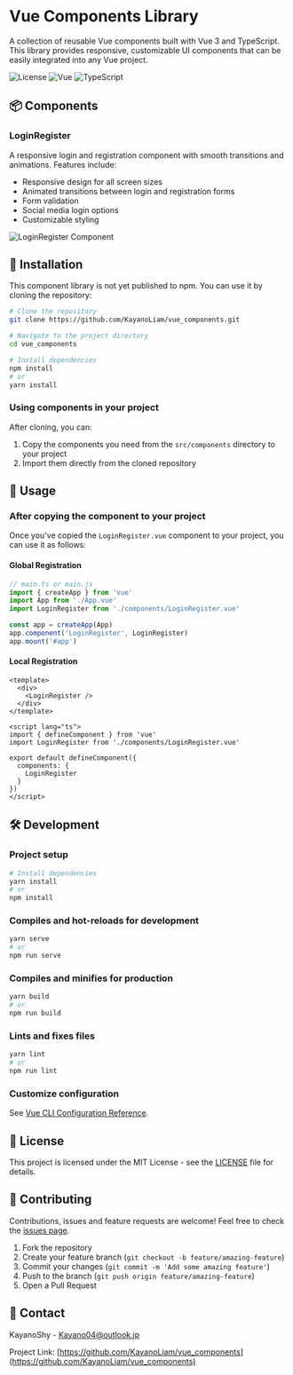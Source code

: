 # Vue Components Library

A collection of reusable Vue components built with Vue 3 and TypeScript. This library provides responsive, customizable UI components that can be easily integrated into any Vue project.

![License](https://img.shields.io/badge/license-MIT-blue.svg)
![Vue](https://img.shields.io/badge/vue-3.x-brightgreen.svg)
![TypeScript](https://img.shields.io/badge/typescript-4.x-blue.svg)

## 📦 Components

### LoginRegister

A responsive login and registration component with smooth transitions and animations. Features include:

- Responsive design for all screen sizes
- Animated transitions between login and registration forms
- Form validation
- Social media login options
- Customizable styling

![LoginRegister Component](https://via.placeholder.com/800x400?text=LoginRegister+Component)

## 🚀 Installation

This component library is not yet published to npm. You can use it by cloning the repository:

```bash
# Clone the repository
git clone https://github.com/KayanoLiam/vue_components.git

# Navigate to the project directory
cd vue_components

# Install dependencies
npm install
# or
yarn install
```

### Using components in your project

After cloning, you can:

1. Copy the components you need from the `src/components` directory to your project
2. Import them directly from the cloned repository

## 🔧 Usage

### After copying the component to your project

Once you've copied the `LoginRegister.vue` component to your project, you can use it as follows:

#### Global Registration

```javascript
// main.ts or main.js
import { createApp } from 'vue'
import App from './App.vue'
import LoginRegister from './components/LoginRegister.vue'

const app = createApp(App)
app.component('LoginRegister', LoginRegister)
app.mount('#app')
```

#### Local Registration

```vue
<template>
  <div>
    <LoginRegister />
  </div>
</template>

<script lang="ts">
import { defineComponent } from 'vue'
import LoginRegister from './components/LoginRegister.vue'

export default defineComponent({
  components: {
    LoginRegister
  }
})
</script>
```

## 🛠️ Development

### Project setup
```bash
# Install dependencies
yarn install
# or
npm install
```

### Compiles and hot-reloads for development
```bash
yarn serve
# or
npm run serve
```

### Compiles and minifies for production
```bash
yarn build
# or
npm run build
```

### Lints and fixes files
```bash
yarn lint
# or
npm run lint
```

### Customize configuration
See [Vue CLI Configuration Reference](https://cli.vuejs.org/config/).

## 📝 License

This project is licensed under the MIT License - see the [LICENSE](LICENSE) file for details.

## 🤝 Contributing

Contributions, issues and feature requests are welcome! Feel free to check the [issues page](https://github.com/KayanoLiam/vue_components/issues).

1. Fork the repository
2. Create your feature branch (`git checkout -b feature/amazing-feature`)
3. Commit your changes (`git commit -m 'Add some amazing feature'`)
4. Push to the branch (`git push origin feature/amazing-feature`)
5. Open a Pull Request

## 📧 Contact

KayanoShy - Kayano04@outlook.jp

Project Link: [https://github.com/KayanoLiam/vue_components](https://github.com/KayanoLiam/vue_components)
